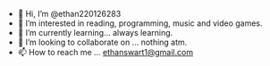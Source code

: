 - 👋 Hi, I’m @ethan220126283
- 👀 I’m interested in reading, programming, music and video games.
- 🌱 I’m currently learning... always learning.
- 💞️ I’m looking to collaborate on ... nothing atm.
- 📫 How to reach me ... ethanswart1@gmail.com

<!---
ethan220126283/ethan220126283 is a ✨ special ✨ repository because its `README.md` (this file) appears on your GitHub profile.
You can click the Preview link to take a look at your changes.
--->
